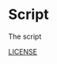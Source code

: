 [use]: https://github.com/Eddie487/MathProjectSITE/generate

[MkDocs]: https://www.mkdocs.org/

[squidfunk]: https://github.com/squidfunk
[MkDocs Material Theme]: https://github.com/squidfunk/mkdocs-material

[facelessuser]: https://github.com/facelessuser
[PyMdown Extensions]: https://github.com/facelessuser/pymdown-extensions/

[Netlify]: https://netlify.com

[mkdocs.yml]: https://github.com/Eddie487/MathProjectSITE/blob/master/mkdocs.yml
[docs folder]: https://github.com/Eddie487/MathProjectSITE/blob/master/docs
[workflow]: https://github.com/Eddie487/MathProjectSITE/blob/master/.github/workflows/deploy.yml

[LICENSE]: https://github.com/Eddie487/MathProjectSITE/blob/master/LICENSE

# Script
The script

[LICENSE]

